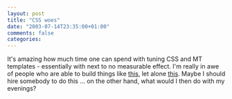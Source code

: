 ```yaml
---
layout: post
title: "CSS woes"
date: "2003-07-14T23:35:00+01:00"
comments: false
categories: 
---
```


<p>It's amazing how much time one can spend with tuning CSS and MT templates - essentially with next to no measurable effect. I'm really in awe of people who are able to build things like <a href="http://www.csszengarden.com/?cssfile=/026/026.css&amp;page=0">this</a>, let alone <a href="http://www.csszengarden.com/?cssfile=001%2F001%2Ecss">this</a>. Maybe I should hire somebody to do this ... on the other hand, what would I then do with my evenings?</p>


